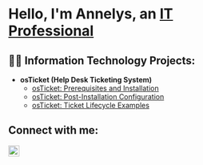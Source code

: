 <h1>Hello, I'm Annelys, an <a href="https://linkedin.com/in/annelys-rmarte">IT Professional</a></h1>

<h2>👨‍💻 Information Technology Projects:</h2>

- <b>osTicket (Help Desk Ticketing System)</b>
  - [osTicket: Prerequisites and Installation](https://github.com/Annelys08/osticket-prereqs)
  - [osTicket: Post-Installation Configuration](https://github.com/Annelys08/post-install-config)
  - [osTicket: Ticket Lifecycle Examples](https://github.com/Annelys08/ticket-lifecycle)

<h2>Connect with me:</h2>

[<img align="left" alt="Josh | LinkedIn" width="22px" src="https://cdn.jsdelivr.net/npm/simple-icons@v3/icons/linkedin.svg" />][linkedin]

[linkedin]: https://linkedin.com/in/annelys-rmarte
